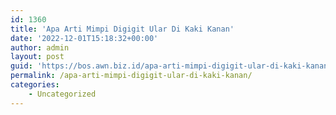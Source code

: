 ```yaml
---
id: 1360
title: 'Apa Arti Mimpi Digigit Ular Di Kaki Kanan'
date: '2022-12-01T15:18:32+00:00'
author: admin
layout: post
guid: 'https://bos.awn.biz.id/apa-arti-mimpi-digigit-ular-di-kaki-kanan/'
permalink: /apa-arti-mimpi-digigit-ular-di-kaki-kanan/
categories:
    - Uncategorized
---
```


